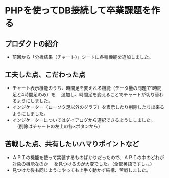 # PHPを使ってDB接続して卒業課題を作る

## プロダクトの紹介

- 前回から「分析結果（チャート）」シートに各種機能を追加しました。

## 工夫した点、こだわった点

- チャート表示機能のうち、時間足を変えれる機能（データ量の問題で1時間足と4時間足のみ）を
　追加し、時間足を変えることでチャートが切り替わるようにしました。
- インジケーター（ローソク足以外のグラフ）を表示したり削除したり出来るようにしました。
- インジケーターについてはダイアログから選択できるようにしました。
　（削除はチャートの左上の各×ボタンから）

## 苦戦した点、共有したいハマりポイントなど

- ＡＰＩの機能を使って実装するものばかりだったので、ＡＰＩの中のどれが対象の機能なのか
　を見つけるのが大変でした。（全部英語ですし。。）
- 見つけた後も同じようにやっても上手く動かず結構、苦戦しました。
